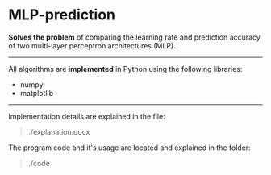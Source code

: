 # MLP-prediction

__Solves the problem__ of comparing the learning rate and prediction accuracy of two multi-layer perceptron architectures (MLP).

---

All algorithms are __implemented__ in Python using the following libraries:
* numpy
* matplotlib

---

Implementation details are explained in the file:
> ./explanation.docx

The program code and it's usage are located and explained in the folder:
> ./code


